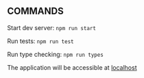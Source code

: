 ## COMMANDS
Start dev server:
`npm run start`

Run tests:
`npm run test`

Run type checking:
`npm run types`

The application will be accessible at [localhost](http://localhost:3000)